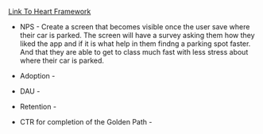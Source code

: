 [Link To Heart Framework](https://docs.google.com/presentation/d/1J1nEnExj2YdQdlcjSRDfIdixiDMKVcEhdbOESRRUSpk/edit#slide=id.gc8216bd24_20_0)

 - NPS - Create a screen that becomes visible once the user save where their car is parked. The screen will have a survey asking them how they liked the app and if it is what help in them findng a parking spot faster. And that they are able to get to class much fast with less stress about where their car is parked.

 - Adoption -

 - DAU -

 - Retention -

 - CTR for completion of the Golden Path -
